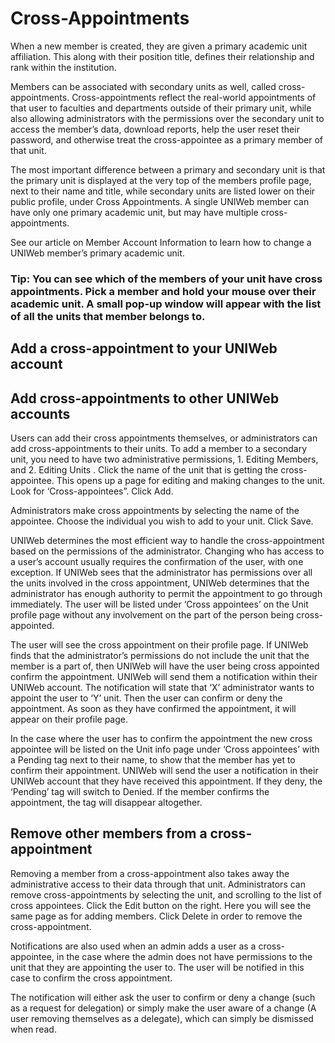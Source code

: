 # Cross-Appointments

When a new member is created, they are given a primary academic unit affiliation. This along with their position title, defines their relationship and rank within the institution.

Members can be associated with secondary units as well, called cross-appointments. Cross-appointments reflect the real-world appointments of that user to faculties and departments outside of their primary unit, while also allowing administrators with the permissions over the secondary unit to access the member’s data, download reports, help the user reset their password, and otherwise treat the cross-appointee as a primary member of that unit.

The most important difference between a primary and secondary unit is that the primary unit is displayed at the very top of the members profile page, next to their name and title, while secondary units are listed lower on their public profile, under Cross Appointments. A single UNIWeb member can have only one primary academic unit, but may have multiple cross-appointments.

See our article on Member Account Information to learn how to change a UNIWeb member’s primary academic unit.

### **Tip:** You can see which of the members of your unit have cross appointments. Pick a member and hold your mouse over their academic unit. A small pop-up window will appear with the list of all the units that member belongs to.

## Add  a cross-appointment to your UNIWeb account

## Add cross-appointments to other UNIWeb accounts

Users can add their cross appointments themselves, or administrators can add cross-appointments to their units. To add a member to a secondary unit, you need to have two administrative permissions, 1. Editing Members, and 2. Editing Units . Click the name of the unit that is getting the cross-appointee. This opens up a page for editing and making changes to the unit. Look for ‘Cross-appointees”. Click Add.

Administrators make cross appointments by selecting the name of the appointee. Choose the individual you wish to add to your unit. Click Save.

UNIWeb determines the most efficient way to handle the cross-appointment based on the permissions of the administrator. Changing who has access to a user’s account usually requires the confirmation of the user, with one exception. If UNIWeb sees that the administrator has permissions over all the units involved in the cross appointment, UNIWeb determines that the administrator has enough authority to permit the appointment to go through immediately. The user will be listed under ‘Cross appointees’ on the Unit profile page without any involvement on the part of the person being cross-appointed.

The user will see the cross appointment on their profile page. If UNIWeb finds that the administrator’s permissions do not include the unit that the member is a part of, then UNIWeb will have the user being cross appointed confirm the appointment. UNIWeb will send them a notification within their UNIWeb account. The notification will state that ‘X’ administrator wants to appoint the user to ‘Y’ unit. Then the user can confirm or deny the appointment. As soon as they have confirmed the appointment, it will appear on their profile page.

In the case where the user has to confirm the appointment the new cross appointee will be listed on the Unit info page under ‘Cross appointees’ with a Pending tag next to their name, to show that the member has yet to confirm their appointment. UNIWeb will send the user a notification in their UNIWeb account that they have received this appointment. If they deny, the ‘Pending’ tag will switch to Denied. If the member confirms the appointment, the tag will disappear altogether.

## Remove other members from a cross-appointment

Removing a member from a cross-appointment also takes away the administrative access to their data through that unit. Administrators can remove cross-appointments by selecting the unit, and scrolling to the list of cross appointees. Click the Edit button on the right. Here you will see the same page as for adding members. Click Delete in order to remove the cross-appointment.

Notifications are also used when an admin adds a user as a cross-appointee, in the case where the admin does not have permissions to the unit that they are appointing the user to. The user will be notified in this case to confirm the cross appointment.

The notification will either ask the user to confirm or deny a change \(such as a request for delegation\) or simply make the user aware of a change \(A user removing themselves as a delegate\), which can simply be dismissed when read.

